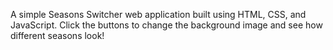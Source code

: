 A simple Seasons Switcher web application built using HTML, CSS, and JavaScript. Click the buttons to change the background image and see how different seasons look!
